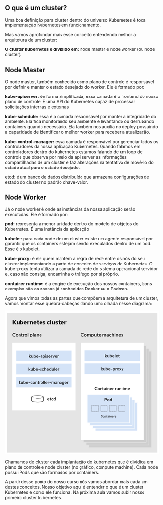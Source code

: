 ## O que é um cluster?

Uma boa definição para cluster dentro do universo Kubernetes é toda implementação Kubernetes em funcionamento.

Mas vamos aprofundar mais esse conceito entendendo melhor a arquitetura de um cluster:

**O cluster kubernetes é dividido em:** node master e node worker (ou node cluster).

## Node Master

O node master, também conhecido como plano de controle é responsável por definir e manter o estado desejado do worker. Ele é formado por:

**kube-apiserver:** de forma simplificada, essa camada é o frontend do nosso plano de controle. É uma API do Kubernetes capaz de processar solicitações internas e externas

**kube-schedule:** essa é a camada responsável por manter a integridade do ambiente. Ela fica monitorando seu ambiente e levantando ou derrubando containers quando necessário. Ela também nos auxilia no deploy possuindo a capacidade de identificar o melhor worker para receber a atualização.

**kube-control-manager:** essa camada é responsável por gerenciar todos os controladores da nossa aplicação Kubernetes. Quando falamos em controladores dentro do kubernetes estamos falando de um loop de controle que observa por meio da api server as informações compartilhadas de um cluster e faz alterações na tentativa de movê-lo do estado atual para o estado desejado.

etcd: é um banco de dados distribuído que armazena configurações de estado do cluster no padrão chave-valor.

## Node Worker

Já o node worker é onde as instâncias da nossa aplicação serão executadas. Ele é formado por:

**pod:** representa a menor unidade dentro do modelo de objetos do Kubernetes. É uma instância da aplicação

**kubelet:** para cada node de um cluster existe um agente responsável por garantir que os containers estejam sendo executados dentro de um pod. Esse é o kubelet.

**kube-proxy:** é ele quem mantém a regra de rede entre os nós do seu cluster implementando a parte de conceito de serviços do Kubernetes. O kube-proxy tenta utilizar a camada de rede do sistema operacional servidor e, caso não consiga, encaminha o tráfego por si próprio.

**container runtime:** é a engine de execução dos nossos containers, bons exemplos são os nossos já conhecidos Docker ou o Podman.

Agora que vimos todas as partes que compõem a arquitetura de um cluster, vamos montar esse quebra-cabeças dando uma olhada nesse diagrama:

![](cluster.png)

Chamamos de cluster cada implantação do kubernetes que é dividida em plano de controle e node cluster (no gráfico, compute machine). Cada node possui Pods que são formados por containers.

A partir desse ponto do nosso curso nós vamos abordar mais cada um destes conceitos. Nosso objetivo aqui é entender o que é um cluster Kubernetes e como ele funciona. Na próxima aula vamos subir nosso primeiro cluster kubernetes.
